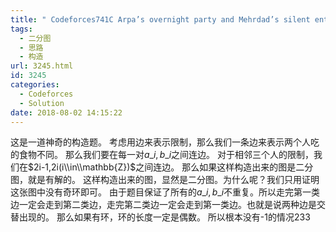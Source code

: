 ```yaml
---
title: " Codeforces741C Arpa’s overnight party and Mehrdad’s silent entering\t\t"
tags:
  - 二分图
  - 思路
  - 构造
url: 3245.html
id: 3245
categories:
  - Codeforces
  - Solution
date: 2018-08-02 14:15:22
---
```


这是一道神奇的构造题。 考虑用边来表示限制，那么我们一条边来表示两个人吃的食物不同。 那么我们要在每一对$a\_i,b\_i$之间连边。 对于相邻三个人的限制，我们在$2i-1,2i(i\\in\\mathbb{Z})$之间连边。 那么如果这样构造出来的图是二分图，就是有解的。 这样构造出来的图，显然是二分图。为什么呢？我们只用证明这张图中没有奇环即可。 由于题目保证了所有的$a\_i,b\_i$不重复。所以走完第一类边一定会走到第二类边，走完第二类边一定会走到第一类边。也就是说两种边是交替出现的。 那么如果有环，环的长度一定是偶数。 所以根本没有-1的情况233